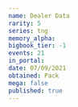 ```yaml
---
name: Dealer Data
rarity: 5
series: tng
memory_alpha:
bigbook_tier: -1
events: 21
in_portal:
date: 07/09/2021
obtained: Pack
mega: false
published: true
---
```



